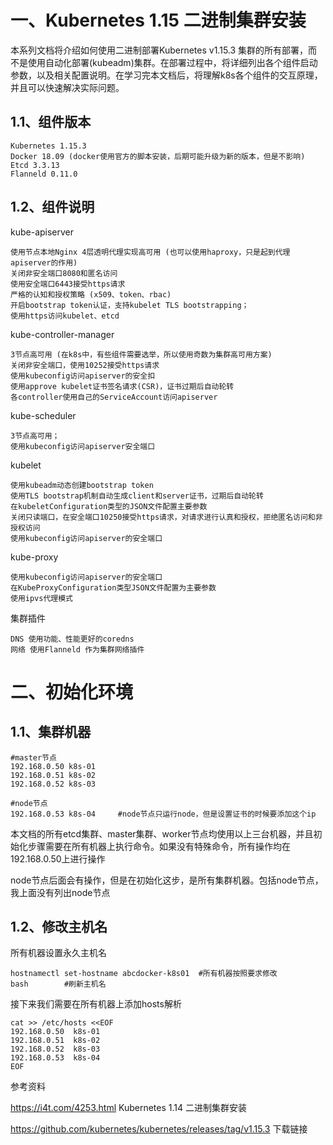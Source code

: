 # 一、Kubernetes 1.15 二进制集群安装

本系列文档将介绍如何使用二进制部署Kubernetes v1.15.3 集群的所有部署，而不是使用自动化部署(kubeadm)集群。在部署过程中，将详细列出各个组件启动参数，以及相关配置说明。在学习完本文档后，将理解k8s各个组件的交互原理，并且可以快速解决实际问题。

## 1.1、组件版本

```
Kubernetes 1.15.3
Docker 18.09 (docker使用官方的脚本安装，后期可能升级为新的版本，但是不影响)
Etcd 3.3.13
Flanneld 0.11.0
```

## 1.2、组件说明

kube-apiserver

```
使用节点本地Nginx 4层透明代理实现高可用 (也可以使用haproxy，只是起到代理apiserver的作用)
关闭非安全端口8080和匿名访问
使用安全端口6443接受https请求
严格的认知和授权策略 (x509、token、rbac)
开启bootstrap token认证，支持kubelet TLS bootstrapping；
使用https访问kubelet、etcd
```

kube-controller-manager
```
3节点高可用 (在k8s中，有些组件需要选举，所以使用奇数为集群高可用方案)
关闭非安全端口，使用10252接受https请求
使用kubeconfig访问apiserver的安全扣
使用approve kubelet证书签名请求(CSR)，证书过期后自动轮转
各controller使用自己的ServiceAccount访问apiserver
```
kube-scheduler
```
3节点高可用；
使用kubeconfig访问apiserver安全端口
```
kubelet
```
使用kubeadm动态创建bootstrap token
使用TLS bootstrap机制自动生成client和server证书，过期后自动轮转
在kubeletConfiguration类型的JSON文件配置主要参数
关闭只读端口，在安全端口10250接受https请求，对请求进行认真和授权，拒绝匿名访问和非授权访问
使用kubeconfig访问apiserver的安全端口
```
kube-proxy
```
使用kubeconfig访问apiserver的安全端口
在KubeProxyConfiguration类型JSON文件配置为主要参数
使用ipvs代理模式
```
集群插件
```
DNS 使用功能、性能更好的coredns
网络 使用Flanneld 作为集群网络插件
```

# 二、初始化环境

## 1.1、集群机器
```
#master节点
192.168.0.50 k8s-01
192.168.0.51 k8s-02
192.168.0.52 k8s-03

#node节点
192.168.0.53 k8s-04     #node节点只运行node，但是设置证书的时候要添加这个ip
```
本文档的所有etcd集群、master集群、worker节点均使用以上三台机器，并且初始化步骤需要在所有机器上执行命令。如果没有特殊命令，所有操作均在192.168.0.50上进行操作

node节点后面会有操作，但是在初始化这步，是所有集群机器。包括node节点，我上面没有列出node节点

## 1.2、修改主机名

所有机器设置永久主机名

```
hostnamectl set-hostname abcdocker-k8s01  #所有机器按照要求修改
bash        #刷新主机名
```
接下来我们需要在所有机器上添加hosts解析
```
cat >> /etc/hosts <<EOF
192.168.0.50  k8s-01
192.168.0.51  k8s-02
192.168.0.52  k8s-03
192.168.0.53  k8s-04
EOF
```




参考资料

https://i4t.com/4253.html   Kubernetes 1.14 二进制集群安装

https://github.com/kubernetes/kubernetes/releases/tag/v1.15.3   下载链接
